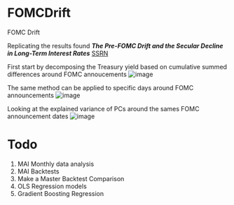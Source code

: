 # FOMCDrift
FOMC Drift

Replicating the results found ***The Pre-FOMC Drift and the Secular Decline in Long-Term Interest Rates*** [SSRN](https://papers.ssrn.com/sol3/papers.cfm?abstract_id=4764451)

First start by decomposing the Treasury yield based on cumulative summed differences around FOMC annoucements
![image](https://github.com/user-attachments/assets/ac918835-3958-4565-a502-84d852450527)

The same method can be applied to specific days around FOMC announcements
![image](https://github.com/user-attachments/assets/33eac5fe-0af0-406b-bf2f-bf08a129e9c9)

Looking at the explained variance of PCs around the sames FOMC announcement dates
![image](https://github.com/user-attachments/assets/028fb67f-1614-41fb-9d60-b6f9c85afacd)

# Todo
1. MAI Monthly data analysis
1. MAI Backtests
2. Make a Master Backtest Comparison
3. OLS Regression models
5. Gradient Boosting Regression
